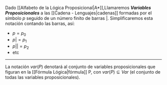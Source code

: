 Dado  [[Alfabeto de la Lógica Proposicional|A*]],Llamaremos ***Variables Proposicionales*** a las [[Cadena - Lenguajes|cadenas]] formadas por el símbolo $p$ seguido de un número finito de barras $|$. Simplificaremos esta notación contando las barras, así:
- $p=p_0$
- $p|=p_1$
- $p||=p_2$
- etc
***
La notación $var(P)$ denotará al conjunto de variables proposicionales que figuran en la [[Fórmula Lógica|fórmula]] P, con $var(P)⊆Var$ (el conjunto de todas las variables proposicionales). 